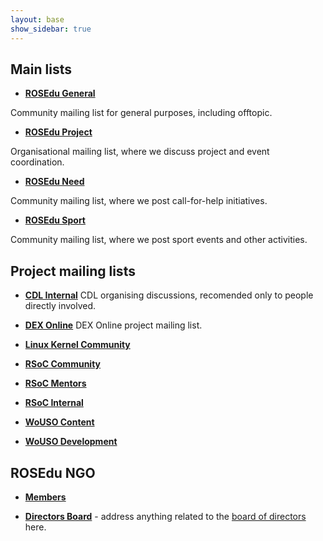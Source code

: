 ```yaml
---
layout: base
show_sidebar: true
---
```

## Main lists 

* **[ROSEdu General](/listinfo/rosedu-general)**
    
Community mailing list for general purposes, including offtopic.

* **[ROSEdu Project](/listinfo/rosedu-project)**
    
Organisational mailing list, where we discuss project and event coordination.

* **[ROSEdu Need](/listinfo/need)**
    
Community mailing list, where we post call-for-help initiatives.

* **[ROSEdu Sport](/listinfo/sport)**
    
Community mailing list, where we post sport events and other activities.

## Project mailing lists

* **[CDL Internal](/listinfo/cdl-internal)**
CDL organising discussions, recomended only to people directly involved.

* **[DEX Online](/listinfo/dexonline)**
DEX Online project mailing list.

* **[Linux Kernel Community](/listinfo/firefly)**

* **[RSoC Community](/listinfo/rsoc-community)**

* **[RSoC Mentors](/listinfo/rsoc-mentors)**

* **[RSoC Internal](/listinfo/rsoc-internal)**

* **[WoUSO Content](/listinfo/wouso-content)**

* **[WoUSO Development](/listinfo/wouso-dev)**

## ROSEdu NGO

* **[Members](/listinfo/members)**

* **[Directors Board](/listinfo/consiliu)** - address anything related to the [board of directors](http://rosedu.org/legal/) here.

